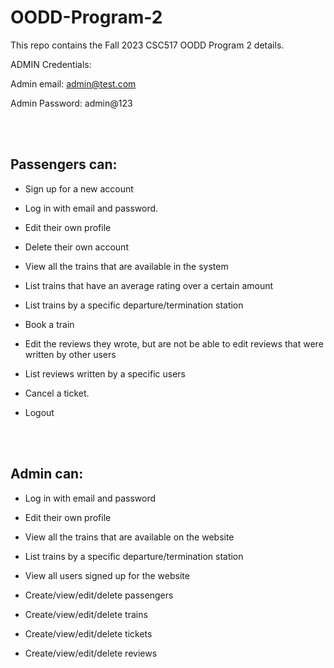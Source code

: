 # OODD-Program-2
This repo contains the Fall 2023 CSC517 OODD Program 2 details.


ADMIN Credentials:

Admin email: admin@test.com

Admin Password: admin@123

<br><br>

## Passengers can:

- Sign up for a new account

- Log in with email and password.

- Edit their own profile

- Delete their own account

- View all the trains that are available in the system

- List trains that have an average rating over a certain amount

- List trains by a specific departure/termination station

- Book a train

- Edit the reviews they wrote, but are not be able to edit reviews that were written by other users

- List reviews written by a specific users

- Cancel a ticket.

- Logout


<br><br>


## Admin can:

- Log in with email and password

- Edit their own profile

- View all the trains that are available on the website

- List trains by a specific departure/termination station

- View all users signed up for the website

- Create/view/edit/delete passengers

- Create/view/edit/delete trains

- Create/view/edit/delete tickets

- Create/view/edit/delete reviews



